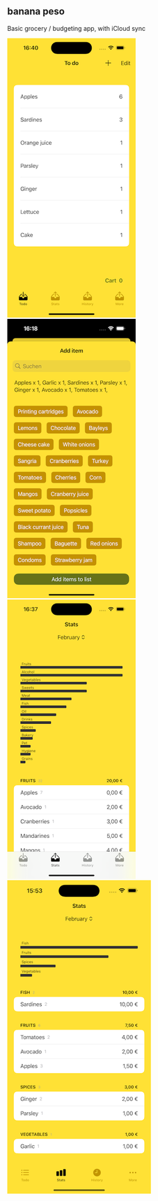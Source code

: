## banana peso

Basic grocery / budgeting app, with iCloud sync

![screen1](img/screen1.png)
![screen2](img/screen2.png)
![screen3](img/screen3.png)
![screen4](img/screen4.png)
